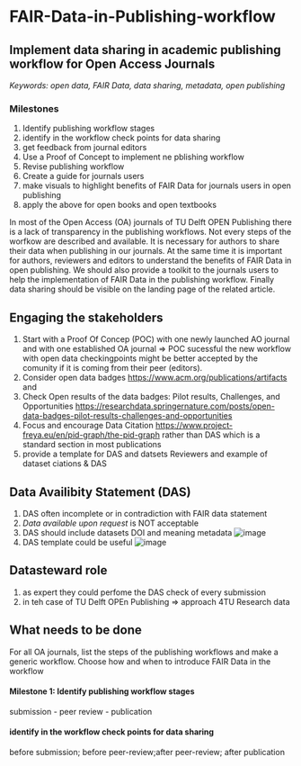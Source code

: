 # FAIR-Data-in-Publishing-workflow
## Implement data sharing in academic publishing workflow for Open Access Journals ##

*Keywords: open data, FAIR Data, data sharing, metadata, open publishing*

### Milestones ###
1. Identify publishing workflow stages
2. identify in the workflow check points for data sharing 
3. get feedback from journal editors
4. Use a Proof of Concept to implement ne pblishing workflow 
5. Revise publishing workflow
6. Create a guide for journals users 
7. make visuals to highlight benefits of FAIR Data for journals users in open publishing
8. apply the above for open books and open textbooks


In most of the Open Access (OA) journals of TU Delft OPEN Publishing there is a lack of transparency in the publishing workflows. Not every steps of the worfkow are described and available. It is necessary for authors to share their data when publishing in our journals. At the same time it is important for authors, reviewers and editors to understand the benefits of FAIR Data in open publishing. We should also provide a toolkit to the journals users to help the implementation of FAIR Data in the publishing workflow. Finally data sharing should be visible on the landing page of the related article. 


## Engaging the stakeholders ##
1. Start with a Proof Of Concep (POC) with one newly launched AO journal and with one established OA journal => POC sucessful the new workflow with open data checkingpoints might be better accepted by the comunity if it is coming from their peer (editors).
2. Consider open data badges https://www.acm.org/publications/artifacts and 
3. Check Open results of the data badges: Pilot results, Challenges, and Opportunities https://researchdata.springernature.com/posts/open-data-badges-pilot-results-challenges-and-opportunities
4. Focus and encourage Data Citation https://www.project-freya.eu/en/pid-graph/the-pid-graph rather than DAS which is a standard section in most publications
5. provide a template for DAS and datsets Reviewers and example of dataset ciations & DAS

## Data Availibity Statement (DAS) ##
1. DAS often incomplete or in contradiction with FAIR data statement 
2. _Data available upon request_ is NOT acceptable
3. DAS should include datasets DOI and meaning metadata
![image](https://user-images.githubusercontent.com/100927928/170696614-cd6fb028-2fdd-4caf-afaa-253b527defc3.png)
5. DAS template could be useful
![image](https://user-images.githubusercontent.com/100927928/170697324-cbea171a-eef0-452a-940d-f478a6c2c49e.png)

## Datasteward role ##
1. as expert they could perfome the DAS check of every submission
2. in teh case of TU Delft OPEn Publishing => approach 4TU Research data  

## What needs to be done ##

For all OA journals, list the steps of the publishing workflows and make a generic workflow.
Choose how and when to introduce FAIR Data in the workflow

#### Milestone 1: Identify publishing workflow stages ####
submission - peer review - publication 

#### identify in the workflow check points for data sharing  ####
before submission; before peer-review;after peer-review; after publication

